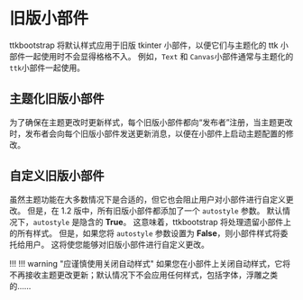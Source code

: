 # 旧版小部件

ttkbootstrap 将默认样式应用于旧版 tkinter 小部件，以便它们与主题化的 ttk 小部件一起使用时不会显得格格不入。 例如，`Text` 和 `Canvas`小部件通常与主题化的`ttk`小部件一起使用。

## 主题化旧版小部件

为了确保在主题更改时更新样式，每个旧版小部件都向“发布者”注册，当主题更改时，发布者会向每个旧版小部件发送更新消息，以便在小部件上启动主题配置的修改。

## 自定义旧版小部件
虽然主题功能在大多数情况下是合适的，但它也会阻止用户对小部件进行自定义更改。 但是，在 1.2 版中，所有旧版小部件都添加了一个 `autostyle` 参数。 默认情况下，`autostyle` 是隐含的 **True**。 这意味着，ttkbootstrap 将处理遗留小部件上的所有样式。 但是，如果您将 `autostyle` 参数设置为 **False**，则小部件样式将委托给用户。 这将使您能够对旧版小部件进行自定义更改。

!!! !!! warning "应谨慎使用关闭自动样式" 如果您在小部件上关闭自动样式，它将不再接收主题更改更新；默认情况下不会应用任何样式，包括字体，浮雕之类的……
